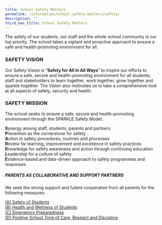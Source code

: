 ```yaml
---
title: School Safety Matters
permalink: /information/school-safety-matters/safety/
description: ""
third_nav_title: School Safety Matters
---
```

The safety of our students, our staff and the whole school community is our top priority. The school takes a vigilant and proactive approach to ensure a safe and health-promoting environment for all.

### **SAFETY VISION**

Our Safety Vision is “**Safety for All in All Ways**” to inspire our efforts to ensure a safe, secure and health-promoting environment for all students, staff and stakeholders to learn together, work together, grow together and sparkle together. The Vision also motivates us to take a comprehensive look at all aspects of safety, security and health.

### **SAFETY MISSION**

The school seeks to ensure a safe, secure and health-promoting environment through the SPARKLE Safety Model:

**S**ynergy among staff, students, parents and partners  
**P**revention as the cornerstone for safety  
**A**ction in safety procedures, routines and processes  
**R**eview for learning, improvement and excellence in safety practices  
**K**nowledge for safety awareness and action through continuing education  
**L**eadership for a culture of safety  
**E**vidence-based and data-driven approach to safety programmes and responses

##### PARENTS AS COLLABORATIVE AND SUPPORT PARTNERS 

We seek the strong support and fullest cooperation from all parents for the following measures:

[(A) Safety of Students](/information/school-safety-matters/safety-of-students/) <br>
[(B) Health and Wellness of Students](/information/school-safety-matters/health-wellness-of-students/) <br>
[(C) Emergency Preparedness](/information/school-safety-matters/emergency-preparednesss/) <br>
[(D)  Positive School Tone of Care, Respect and Discipline](/information/school-safety-matters/positive-school-tone-of-care-respect-and-discipline/)<br>